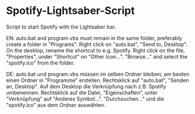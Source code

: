 # Spotify-Lightsaber-Script
Script to start Spotify with the Lightsaber bar.

EN:
auto.bat and program.vbs must remain in the same folder, preferably create a folder in "Programs".
Right click on "auto.bat", "Send to, Desktop".
On the desktop, rename the shortcut to e.g. Spotify.
Right click on the file, "Properties", under "Shortcut" on "Other Icon...".
"Browse..." and select the "spotify.ico" from the folder.

DE:
auto.bat und program.vbs müssen im selben Ordner bleiben, am besten einen Ordner in "Programme" erstellen.
Rechtsklick auf "auto.bat", "Senden an, Desktop".
Auf dem Desktop die Verknüpfung nach z.B. Spotify umbenennen.
Rechtsklick auf die Datei, "Eigenschaften", unter "Verknüpfung" auf "Anderes Symbol...".
"Durchsuchen..." und die "spotify.ico" aus dem Ordner auswählen.
